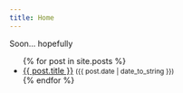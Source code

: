 ```yaml
---
title: Home
---
```


Soon... hopefully

<ul class="page-list">
{% for post in site.posts %}
<li><a href="{{ post.url }}">{{ post.title }}</a> <small>({{ post.date | date_to_string }})</small></li>
{% endfor %}
</ul>

<!--
# Hey!

I'm [Dimitri](/me), welcome on my website.

I mainly use this space to collect thoughts and ideas in the form of [notes](/notes).

You can see some [photoprojects](/projects) I'm working on.

This is what I'm doing [now](/now).

And there's also a list of the [books](/books) I read.

I wish you an excellent day!
-->
<!--
{% include image.html url="/assets/images/scottish.jpg" description="Scottish landscape" %}

{% include image.html url="/assets/images/geese.jpg" description="Geese flying out" %}
-->
